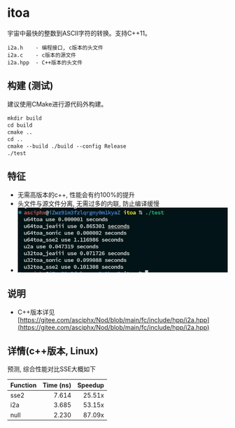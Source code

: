 # itoa
宇宙中最快的整数到ASCII字符的转换。支持C++11。

    i2a.h    - 编程接口, c版本的头文件
    i2a.c    - c版本的源文件
    i2a.hpp  - C++版本的头文件

## 构建 (测试)
建议使用CMake进行源代码外构建。
```
mkdir build
cd build
cmake ..
cd ..
cmake --build ./build --config Release
./test

```
## 特征
- 无需高版本的c++, 性能会有约100%的提升
- 头文件与源文件分离, 无需过多的内联, 防止编译缓慢
- ![测试](./test.jpg)

## 说明
- C++版本详见[https://gitee.com/asciphx/Nod/blob/main/fc/include/hpp/i2a.hpp](https://gitee.com/asciphx/Nod/blob/main/fc/include/hpp/i2a.hpp)

## 详情(c++版本, Linux)
预测, 综合性能对比SSE大概如下

|Function |Time (ns)|Speedup|
|---------|--------:|------:|
|sse2     |    7.614| 25.51x|
|i2a      |    3.685| 53.15x|
|null     |    2.230| 87.09x|